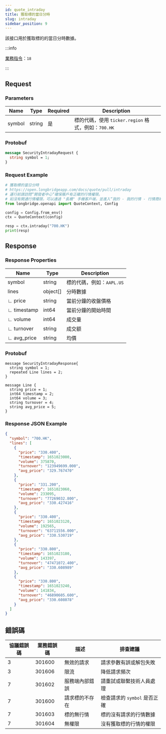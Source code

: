 ```yaml
---
id: quote_intraday
title: 獲取標的當日分時
slug: intraday
sidebar_position: 9
---
```


該接口用於獲取標的的當日分時數據。

:::info

[業務指令](../../socket/protocol/request)：`18`

:::

## Request

### Parameters

| Name   | Type   | Required | Description                                         |
| ------ | ------ | -------- | --------------------------------------------------- |
| symbol | string | 是       | 標的代碼，使用 `ticker.region` 格式，例如：`700.HK` |

### Protobuf

```protobuf
message SecurityIntradayRequest {
  string symbol = 1;
}
```

### Request Example

```python
# 獲取標的當日分時
# https://open.longbridgeapp.com/docs/quote/pull/intraday
# 運行前請訪問“開發者中心“確保賬戶有正確的行情權限。
# 如沒有開通行情權限，可以通過 "長橋" 手機客戶端，並進入“我的 - 我的行情 - 行情商城”購買開通行情權限。
from longbridge.openapi import QuoteContext, Config

config = Config.from_env()
ctx = QuoteContext(config)

resp = ctx.intraday("700.HK")
print(resp)
```

## Response

### Response Properties

| Name        | Type     | Description               |
| ----------- | -------- | ------------------------- |
| symbol      | string   | 標的代碼，例如：`AAPL.US` |
| lines       | object[] | 分時數據                  |
| ∟ price     | string   | 當前分鐘的收盤價格        |
| ∟ timestamp | int64    | 當前分鐘的開始時間        |
| ∟ volume    | int64    | 成交量                    |
| ∟ turnover  | string   | 成交额                    |
| ∟ avg_price | string   | 均價                      |

### Protobuf

```
message SecurityIntradayResponse{
  string symbol = 1;
  repeated Line lines = 2;
}

message Line {
  string price = 1;
  int64 timestamp = 2;
  int64 volume = 3;
  string turnover = 4;
  string avg_price = 5;
}
```

### Response JSON Example

```json
{
  "symbol": "700.HK",
  "lines": [
    {
      "price": "330.400",
      "timestamp": 1651023000,
      "volume": 375870,
      "turnover": "123949699.000",
      "avg_price": "329.767470"
    },
    {
      "price": "331.200",
      "timestamp": 1651023060,
      "volume": 233095,
      "turnover": "77269032.800",
      "avg_price": "330.427416"
    },
    {
      "price": "330.400",
      "timestamp": 1651023120,
      "volume": 192565,
      "turnover": "63711556.000",
      "avg_price": "330.530719"
    },
    {
      "price": "330.800",
      "timestamp": 1651023180,
      "volume": 143397,
      "turnover": "47471072.400",
      "avg_price": "330.608989"
    },
    {
      "price": "330.800",
      "timestamp": 1651023240,
      "volume": 141834,
      "turnover": "46890605.600",
      "avg_price": "330.608078"
    }
  ]
}
```

## 錯誤碼

| 協議錯誤碼 | 業務錯誤碼 | 描述           | 排查建議                     |
| ---------- | ---------- | -------------- | ---------------------------- |
| 3          | 301600     | 無效的請求     | 請求參數有誤或解包失敗       |
| 3          | 301606     | 限流           | 降低請求頻次                 |
| 7          | 301602     | 服務端內部錯誤 | 請重試或聯繫技術人員處理     |
| 7          | 301600     | 請求標的不存在 | 檢查請求的 `symbol` 是否正確 |
| 7          | 301603     | 標的無行情     | 標的沒有請求的行情數據       |
| 7          | 301604     | 無權限         | 沒有獲取標的行情的權限       |
